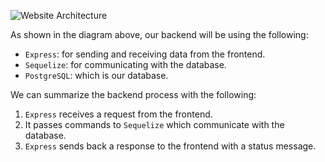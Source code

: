 
![Website Architecture](https://i.imgur.com/l7IBohx.png)

As shown in the diagram above, our backend will be using the following:

- `Express`: for sending and receiving data from the frontend.
- `Sequelize`: for communicating with the database.
- `PostgreSQL`: which is our database.

We can summarize the backend process with the following:

1. `Express` receives a request from the frontend.
2. It passes commands to `Sequelize` which communicate with the database.
3. `Express` sends back a response to the frontend with a status message.
